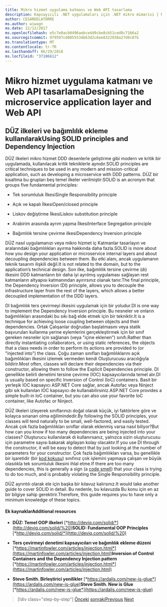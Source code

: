 ```yaml
---
title: Mikro hizmet uygulama katmanı ve Web API tasarlama
description: Kapsayıcılı .NET uygulamaları için .NET mikro mimarisi | Mikro hizmet uygulama katmanı ve Web API tasarlama
author: CESARDELATORRE
ms.author: wiwagn
ms.date: 12/12/2017
ms.openlocfilehash: e5c7e0acb0496aebce4d9cbe8cb51ced0c7166a2
ms.sourcegitcommit: 979597cd8055534b63d2c6ee8322938a27d0c87b
ms.translationtype: MT
ms.contentlocale: tr-TR
ms.lasthandoff: 06/29/2018
ms.locfileid: "37106612"
---
```

# <a name="designing-the-microservice-application-layer-and-web-api"></a><span data-ttu-id="a4593-103">Mikro hizmet uygulama katmanı ve Web API tasarlama</span><span class="sxs-lookup"><span data-stu-id="a4593-103">Designing the microservice application layer and Web API</span></span>

## <a name="using-solid-principles-and-dependency-injection"></a><span data-ttu-id="a4593-104">DÜZ ilkeleri ve bağımlılık ekleme kullanılarak</span><span class="sxs-lookup"><span data-stu-id="a4593-104">Using SOLID principles and Dependency Injection</span></span>

<span data-ttu-id="a4593-105">DÜZ ilkeleri mikro hizmet DDD desenlerle geliştirme gibi modern ve kritik bir uygulamada, kullanılacak kritik tekniklerle aynıdır.</span><span class="sxs-lookup"><span data-stu-id="a4593-105">SOLID principles are critical techniques to be used in any modern and mission-critical application, such as developing a microservice with DDD patterns.</span></span> <span data-ttu-id="a4593-106">DÜZ bir kısaltma bu grupları beş temel ilkeler verilmiştir:</span><span class="sxs-lookup"><span data-stu-id="a4593-106">SOLID is an acronym that groups five fundamental principles:</span></span>

-   <span data-ttu-id="a4593-107">Tek sorumluluk İlkesi</span><span class="sxs-lookup"><span data-stu-id="a4593-107">Single Responsibility principle</span></span>

-   <span data-ttu-id="a4593-108">Açık ve kapalı İlkesi</span><span class="sxs-lookup"><span data-stu-id="a4593-108">Open/closed principle</span></span>

-   <span data-ttu-id="a4593-109">Liskov değiştirme İlkesi</span><span class="sxs-lookup"><span data-stu-id="a4593-109">Liskov substitution principle</span></span>

-   <span data-ttu-id="a4593-110">Arabirim arasında ayrım yapma İlkesi</span><span class="sxs-lookup"><span data-stu-id="a4593-110">Interface Segregation principle</span></span>

-   <span data-ttu-id="a4593-111">Bağımlılık tersine çevirme ilkesi</span><span class="sxs-lookup"><span data-stu-id="a4593-111">Dependency Inversion principle</span></span>

<span data-ttu-id="a4593-112">DÜZ nasıl uygulamanızı veya mikro hizmet iç Katmanlar tasarlayın ve aralarındaki bağımlılıkları ayırma hakkında daha fazla.</span><span class="sxs-lookup"><span data-stu-id="a4593-112">SOLID is more about how you design your application or microservice internal layers and about decoupling dependencies between them.</span></span> <span data-ttu-id="a4593-113">Bu etki alanı, ancak uygulamanın teknik tasarım ilişkili değil.</span><span class="sxs-lookup"><span data-stu-id="a4593-113">It is not related to the domain, but to the application’s technical design.</span></span> <span data-ttu-id="a4593-114">Son ilke, bağımlılık tersine çevirme (dı) ilkesini DDD katmanların bir daha iyi ayrılmış uygulaması sağlayan rest katmanların altyapısı katmanından ayırırsınız olanak tanır.</span><span class="sxs-lookup"><span data-stu-id="a4593-114">The final principle, the Dependency Inversion (DI) principle, allows you to decouple the infrastructure layer from the rest of the layers, which allows a better decoupled implementation of the DDD layers.</span></span>

<span data-ttu-id="a4593-115">DI bağımlılık ters çevirmeyi ilkesini uygulamak için bir yoludur.</span><span class="sxs-lookup"><span data-stu-id="a4593-115">DI is one way to implement the Dependency Inversion principle.</span></span> <span data-ttu-id="a4593-116">Bu nesneler ve onların bağımlılıkları arasındaki bu sıkı bağ elde etmek için bir tekniktir.</span><span class="sxs-lookup"><span data-stu-id="a4593-116">It is a technique for achieving loose coupling between objects and their dependencies.</span></span> <span data-ttu-id="a4593-117">Ortak Çalışanlar doğrudan başlatmasını veya statik başvuruları kullanma yerine eylemlerini gerçekleştirmek için bir sınıf gereken nesneler için sağlanan (veya "içine eklenen") sınıfı.</span><span class="sxs-lookup"><span data-stu-id="a4593-117">Rather than directly instantiating collaborators, or using static references, the objects that a class needs in order to perform its actions are provided to (or "injected into") the class.</span></span> <span data-ttu-id="a4593-118">Çoğu zaman sınıfları bağımlılıklarını açık bağımlılıkları ilkesini izlemek vermeden kendi Oluşturucusu aracılığıyla bildirir.</span><span class="sxs-lookup"><span data-stu-id="a4593-118">Most often, classes will declare their dependencies via their constructor, allowing them to follow the Explicit Dependencies principle.</span></span> <span data-ttu-id="a4593-119">DI genellikle belirli denetimi tersine çevirme (IOC) kapsayıcılarında temel alır.</span><span class="sxs-lookup"><span data-stu-id="a4593-119">DI is usually based on specific Inversion of Control (IoC) containers.</span></span> <span data-ttu-id="a4593-120">Basit bir yerleşik IOC kapsayıcı ASP.NET Core sağlar, ancak Autofac veya Ninject gibi sık kullanılan IOC kapsayıcı de kullanabilirsiniz.</span><span class="sxs-lookup"><span data-stu-id="a4593-120">ASP.NET Core provides a simple built-in IoC container, but you can also use your favorite IoC container, like Autofac or Ninject.</span></span>

<span data-ttu-id="a4593-121">DÜZ ilkeleri izleyerek sınıflarınızı doğal olarak küçük, iyi faktörlere göre ve kolayca sınanan olma eğilimindedir.</span><span class="sxs-lookup"><span data-stu-id="a4593-121">By following the SOLID principles, your classes will tend naturally to be small, well-factored, and easily tested.</span></span> <span data-ttu-id="a4593-122">Ancak çok fazla bağımlılıkları sınıflar olarak eklenmiş varsa nasıl biliyor?</span><span class="sxs-lookup"><span data-stu-id="a4593-122">But how can you know if too many dependencies are being injected into your classes?</span></span> <span data-ttu-id="a4593-123">Oluşturucu kullanılarak dı kullanırsanız, yalnızca sizin oluşturucusu için parametre sayısı bakarak algılayan kolay olacaktır.</span><span class="sxs-lookup"><span data-stu-id="a4593-123">If you use DI through the constructor, it will be easy to detect that by just looking at the number of parameters for your constructor.</span></span> <span data-ttu-id="a4593-124">Çok fazla bağımlılıkları varsa, bu genellikle bir işaretidir (bir [kod kokusu](http://deviq.com/code-smells/)) sınıfınız çok işlemini yapmaya çalışan ve büyük olasılıkla tek sorumluluk ilkesini ihlal etme.</span><span class="sxs-lookup"><span data-stu-id="a4593-124">If there are too many dependencies, this is generally a sign (a [code smell](http://deviq.com/code-smells/)) that your class is trying to do too much, and is probably violating the Single Responsibility principle.</span></span>

<span data-ttu-id="a4593-125">DÜZ ayrıntılı olarak ele için başka bir kılavuz kalırsınız.</span><span class="sxs-lookup"><span data-stu-id="a4593-125">It would take another guide to cover SOLID in detail.</span></span> <span data-ttu-id="a4593-126">Bu nedenle, bu kılavuzda Bu konu için en az bir bilgiye sahip gerektirir.</span><span class="sxs-lookup"><span data-stu-id="a4593-126">Therefore, this guide requires you to have only a minimum knowledge of these topics.</span></span>

#### <a name="additional-resources"></a><span data-ttu-id="a4593-127">Ek kaynaklar</span><span class="sxs-lookup"><span data-stu-id="a4593-127">Additional resources</span></span>

-   <span data-ttu-id="a4593-128">**DÜZ: Temel OOP ilkeleri**
    [*http://deviq.com/solid/*](http://deviq.com/solid/%20)</span><span class="sxs-lookup"><span data-stu-id="a4593-128">**SOLID: Fundamental OOP Principles**
[*http://deviq.com/solid/*](http://deviq.com/solid/%20)</span></span>

-   <span data-ttu-id="a4593-129">**Ters çevirmeyi denetimi kapsayıcıları ve bağımlılık ekleme düzeni**
    [*https://martinfowler.com/articles/injection.html*](https://martinfowler.com/articles/injection.html)</span><span class="sxs-lookup"><span data-stu-id="a4593-129">**Inversion of Control Containers and the Dependency Injection pattern**
[*https://martinfowler.com/articles/injection.html*](https://martinfowler.com/articles/injection.html)</span></span>

-   <span data-ttu-id="a4593-130">**Steve Smith. Birleştirici yenilikler**
    [*https://ardalis.com/new-is-glue*](https://ardalis.com/new-is-glue)</span><span class="sxs-lookup"><span data-stu-id="a4593-130">**Steve Smith. New is Glue**
[*https://ardalis.com/new-is-glue*](https://ardalis.com/new-is-glue)</span></span>


>[!div class="step-by-step"]
<span data-ttu-id="a4593-131">[Önceki](nosql-database-persistence-infrastructure.md)
[sonraki](microservice-application-layer-implementation-web-api.md)</span><span class="sxs-lookup"><span data-stu-id="a4593-131">[Previous](nosql-database-persistence-infrastructure.md)
[Next](microservice-application-layer-implementation-web-api.md)</span></span>
